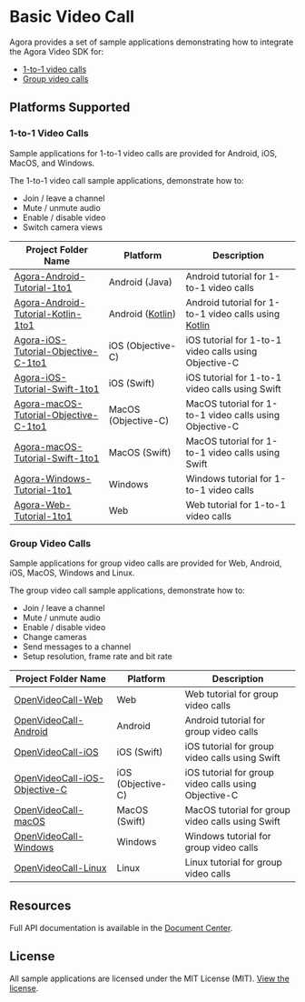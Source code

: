 # Basic Video Call

Agora provides a set of sample applications demonstrating how to integrate the Agora Video SDK for:

- [1-to-1 video calls](#1-to-1-video-calls)
- [Group video calls](#group-video-calls)

## Platforms Supported

### 1-to-1 Video Calls

Sample applications for 1-to-1 video calls are provided for Android, iOS, MacOS, and Windows.

The 1-to-1 video call sample applications, demonstrate how to:

- Join / leave a channel
- Mute / unmute audio
- Enable / disable video
- Switch camera views


Project Folder Name|Platform|Description
---|---|---
[Agora-Android-Tutorial-1to1](./One-to-One-Video/Agora-Android-Tutorial-1to1)|Android (Java)|Android tutorial for 1-to-1 video calls
[Agora-Android-Tutorial-Kotlin-1to1](./One-to-One-Video/Agora-Android-Tutorial-Kotlin-1to1)|Android ([Kotlin](https://developer.android.com/kotlin/))|Android tutorial for 1-to-1 video calls using [Kotlin](https://developer.android.com/kotlin/)
[Agora-iOS-Tutorial-Objective-C-1to1](./One-to-One-Video/Agora-iOS-Tutorial-Objective-C-1to1)|iOS (Objective-C)|iOS tutorial for 1-to-1 video calls using Objective-C
[Agora-iOS-Tutorial-Swift-1to1](./One-to-One-Video/Agora-iOS-Tutorial-Swift-1to1)|iOS (Swift)|iOS tutorial for 1-to-1 video calls using Swift
[Agora-macOS-Tutorial-Objective-C-1to1](./One-to-One-Video/Agora-macOS-Tutorial-Objective-C-1to1)|MacOS (Objective-C) <img width=30/>|MacOS tutorial for 1-to-1 video calls using Objective-C 
[Agora-macOS-Tutorial-Swift-1to1](./One-to-One-Video/Agora-macOS-Tutorial-Swift-1to1)|MacOS (Swift)|MacOS tutorial for 1-to-1 video calls using Swift
[Agora-Windows-Tutorial-1to1](./One-to-One-Video/Agora-Windows-Tutorial-1to1)|Windows|Windows tutorial for 1-to-1 video calls
[Agora-Web-Tutorial-1to1](./One-to-One-Video/Agora-Web-Tutorial-1to1)|Web|Web tutorial for 1-to-1 video calls

### Group Video Calls

Sample applications for group video calls are provided for Web, Android, iOS, MacOS, Windows and Linux.


The group video call sample applications, demonstrate how to:

- Join / leave a channel
- Mute / unmute audio
- Enable / disable video
- Change cameras
- Send messages to a channel
- Setup resolution, frame rate and bit rate

Project Folder Name|Platform|Description
---|---|---
[OpenVideoCall-Web](./Group-Video/OpenVideoCall-Web)|Web|Web tutorial for group video calls
[OpenVideoCall-Android](./Group-Video/OpenVideoCall-Android)|Android|Android tutorial for group video calls
[OpenVideoCall-iOS](./Group-Video/OpenVideoCall-iOS)|iOS (Swift)|iOS tutorial for group video calls using Swift
[OpenVideoCall-iOS-Objective-C](./Group-Video/OpenVideoCall-iOS-Objective-C)|iOS (Objective-C)|iOS tutorial for group video calls using Objective-C
[OpenVideoCall-macOS](./Group-Video/OpenVideoCall-macOS)|MacOS (Swift)|MacOS tutorial for group video calls using Swift
[OpenVideoCall-Windows](./Group-Video/OpenVideoCall-Windows)|Windows|Windows tutorial for group video calls
[OpenVideoCall-Linux](./Group-Video/OpenVideoCall-Linux)|Linux|Linux tutorial for group video calls

## Resources

Full API documentation is available in the [Document Center](https://docs.agora.io/en/).


## License

All sample applications are licensed under the MIT License (MIT). [View the license](LICENSE.md).
